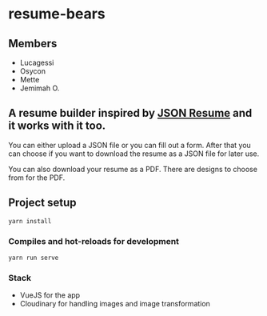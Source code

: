 # resume-bears

## Members

- Lucagessi
- Osycon
- Mette
- Jemimah O.

## A resume builder inspired by [JSON Resume](https://jsonresume.org) and it works with it too.

You can either upload a JSON file or you can fill out a form. After that you can choose if you want to download the resume as a JSON file for later use. 

You can also download  your resume as a PDF. There are designs to choose from for the PDF.

## Project setup

```
yarn install
```

### Compiles and hot-reloads for development

```
yarn run serve
```

### Stack

- VueJS for the app
- Cloudinary for handling images and image transformation

